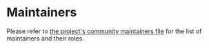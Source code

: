 # Maintainers

Please refer to [the project's community maintainers file](https://github.com/modelpack/community/blob/main/MAINTAINERS.md) for the list of maintainers and their roles.
